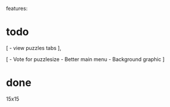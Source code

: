 features:

# todo
[
    - view puzzles tabs
],

[
    - Vote for puzzlesize
    - Better main menu
    - Background graphic
]

# done
15x15
